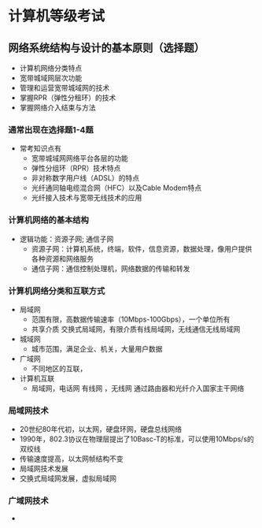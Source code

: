 # 计算机等级考试
## 网络系统结构与设计的基本原则（选择题）
- 计算机网络分类特点
- 宽带城域网层次功能
- 管理和运营宽带城域网的技术
- 掌握RPR（弹性分租环）的技术
- 掌握网络介入结束与方法
### 通常出现在选择题1-4题
- 常考知识点有
  - 宽带城域网网络平台各层的功能
  - 弹性分组环（RPR）技术特点
  - 非对称数字用户线（ADSL）的特点
  - 光纤通同轴电缆混合网（HFC）以及Cable Modem特点
  - 光纤接入技术与宽带无线技术的应用
### 计算机网络的基本结构
- 逻辑功能：资源子网; 通信子网
  - 资源子网：计算机系统，终端，软件，信息资源，数据处理，像用户提供各种资源和网络服务
  - 通信子网：通信控制处理机，网络数据的传输和转发
### 计算机网络分类和互联方式
- 局域网
  - 范围有限，高数据传输速率（10Mbps-100Gbps），一个单位所有
  - 共享介质 交换式局域网，有限介质有线局域网，无线通信无线局域网
- 城域网
  - 城市范围，满足企业、机关，大量用户数据
- 广域网
  - 不同地区的互联，
- 计算机互联
  - 局域网，电话网 有线网 ，无线网 通过路由器和光纤介入国家主干网络 
### 局域网技术
- 20世纪80年代初，以太网，硬盘环网，硬盘总线网络
- 1990年，802.3协议在物理层提出了10Basc-T的标准，可以使用10Mbps/s的双绞线
- 传输速度提高，以太网帧结构不变
- 局域网技术发展
- 交换式局域网发展，虚拟局域网
### 广域网技术
- 